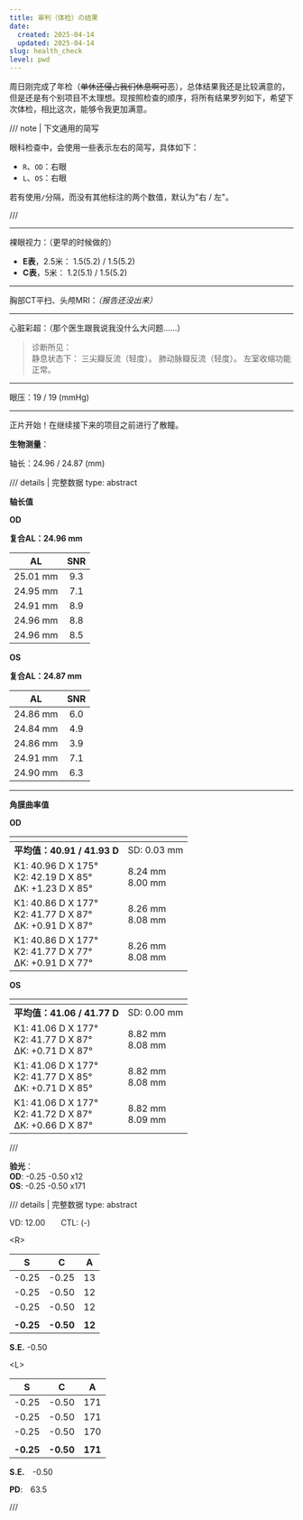 ```yaml
---
title: 审判（体检）の结果
date: 
  created: 2025-04-14
  updated: 2025-04-14
slug: health_check
level: pwd
---
```


周日刚完成了年检（~~单休还侵占我们休息啊可恶~~），总体结果我还是比较满意的，但是还是有个别项目不太理想。现按照检查的顺序，将所有结果罗列如下，希望下次体检，相比这次，能够令我更加满意。

<!-- more -->

/// note | 下文通用的简写

眼科检查中，会使用一些表示左右的简写，具体如下：

- `R`、`OD`：右眼
- `L`、`OS`：右眼

若有使用`/`分隔，而没有其他标注的两个数值，默认为"右 / 左"。

///

---

<!-- 身高：181.5 (cm)   -->
<!-- 体重：61.2 (kg) -->
<!-- 血压：忘了 正常就是了 -->

裸眼视力：（更早的时候做的）

- **E表**，2.5米： 1.5(5.2) / 1.5(5.2)
- **C表**，5米： 1.2(5.1) / 1.5(5.2)

---

胸部CT平扫、头颅MRI：*（报告还没出来）*

---

心脏彩超：（那个医生跟我说我没什么大问题......）

> 诊断所见：  
静息状态下： 三尖瓣反流（轻度）。 肺动脉瓣反流（轻度）。 左室收缩功能正常。

---

眼压：19 / 19 (mmHg)

---

正片开始！在继续接下来的项目之前进行了散瞳。

**生物测量**：

轴长：24.96 / 24.87 (mm)

/// details | 完整数据
    type: abstract

**轴长值**

**OD**

**复合AL：24.96 mm**

| AL | SNR |
| :---: | :---: |
| 25.01 mm | 9.3 |
| 24.95 mm | 7.1 |
| 24.91 mm | 8.9 |
| 24.96 mm | 8.8 |
| 24.96 mm | 8.5 |

**OS**

**复合AL：24.87 mm**

| AL | SNR |
| :---: | :---: |
| 24.86 mm | 6.0 |
| 24.84 mm | 4.9 |
| 24.86 mm | 3.9 |
| 24.91 mm | 7.1 |
| 24.90 mm | 6.3 |

---

**角膜曲率值**

**OD**

| <!-- --> | <!-- --> |
| --- | --- |
| **平均值：40.91 / 41.93 D** | SD: 0.03 mm |
| K1: 40.96 D X 175°<br/>K2: 42.19 D X 85°<br/>ΔK: +1.23 D X 85° | 8.24 mm<br/>8.00 mm<br/> |
| K1: 40.86 D X 177°<br/>K2: 41.77 D X 87°<br/>ΔK: +0.91 D X 87° | 8.26 mm<br/>8.08 mm<br/> |
| K1: 40.86 D X 177°<br/>K2: 41.77 D X 77°<br/>ΔK: +0.91 D X 77° | 8.26 mm<br/>8.08 mm<br/> |

**OS**

| <!-- --> | <!-- --> |
| --- | --- |
| **平均值：41.06 / 41.77 D** | SD: 0.00 mm |
| K1: 41.06 D X 177°<br/>K2: 41.77 D X 87°<br/>ΔK: +0.71 D X 87° | 8.82 mm<br/>8.08 mm<br/> |
| K1: 41.06 D X 177°<br/>K2: 41.77 D X 85°<br/>ΔK: +0.71 D X 85° | 8.82 mm<br/>8.08 mm<br/> |
| K1: 41.06 D X 177°<br/>K2: 41.72 D X 87°<br/>ΔK: +0.66 D X 87° | 8.82 mm<br/>8.09 mm<br/> |

///

**验光**：  
**OD**: -0.25 -0.50 x12  
**OS**: -0.25 -0.50 x171

/// details | 完整数据
    type: abstract

VD: 12.00&emsp;&emsp;CTL: (-)

<R\>

| S | C | A |
| :---: | :---: | :---: |
| -0.25 | -0.25 | 13 |
| -0.25 | -0.50 | 12 |
| -0.25 | -0.50 | 12 |
| <!-- --> | <!-- --> |
| **-0.25** | **-0.50** | **12** |

**S.E.**  -0.50

<L\>

| S | C | A |
| :---: | :---: | :---: |
| -0.25 | -0.50 | 171 |
| -0.25 | -0.50 | 171 |
| -0.25 | -0.50 | 170 |
| <!-- --> | <!-- --> |
| **-0.25** | **-0.50** | **171** |

**S.E.**&emsp;-0.50

**PD**:&emsp;63.5

///
